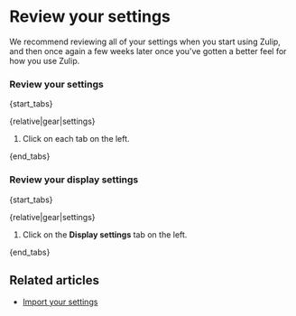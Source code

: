 # Review your settings

We recommend reviewing all of your settings when you start using Zulip, and
then once again a few weeks later once you've gotten a better feel for how
you use Zulip.

### Review your settings

{start_tabs}

{relative|gear|settings}

1. Click on each tab on the left.

{end_tabs}

### Review your display settings

{start_tabs}

{relative|gear|settings}

1. Click on the **Display settings** tab on the left.

{end_tabs}

## Related articles

* [Import your settings](/help/import-your-settings)
